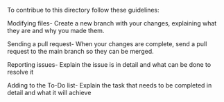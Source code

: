 To contribue to this directory follow these guidelines:

Modifying files- Create a new branch with your changes, explaining what they are and why you made them.

Sending a pull request- When your changes are complete, send a pull request to the main branch so they can be merged.

Reporting issues- Explain the issue is in detail and what can be done to resolve it

Adding to the To-Do list- Explain the task that needs to be completed in detail and what it will achieve
